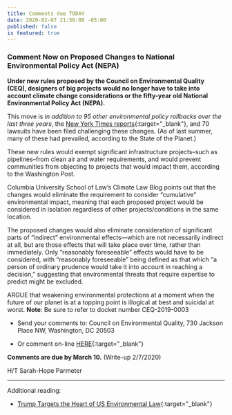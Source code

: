 ```yaml
---
title: Comments due TODAY
date: 2020-02-07 21:58:00 -05:00
published: false
is featured: true
---
```


### Comment Now on Proposed Changes to National Environmental Policy Act (NEPA)

**Under new rules proposed by the Council on Environmental Quality (CEQ), designers of big projects would no longer have to take into account climate change considerations or the fifty-year old National Environmental Policy Act (NEPA).**

This move is *in addition to 95 other environmental policy rollbacks over the last three years*, the [New York Times reports](https://www.nytimes.com/interactive/2019/climate/trump-environment-rollbacks.html){:target="_blank"}, and 70 lawsuits have been filed challenging these changes. (As of last summer, many of these had prevailed, according to the State of the Planet.)

These new rules would exempt significant infrastructure projects–such as pipelines–from clean air and water requirements, and would prevent communities from objecting to projects that would impact them, according to the Washington Post.

Columbia University School of Law’s Climate Law Blog points out that the changes would eliminate the requirement to consider “cumulative” environmental impact, meaning that each proposed project would be considered in isolation regardless of other projects/conditions in the same location.

The proposed changes would also eliminate consideration of significant parts of “indirect” environmental effects—which are not necessarily indirect at all, but are those effects that will take place over time, rather than immediately. Only “reasonably foreseeable” effects would have to be considered, with “reasonably foreseeable” being defined as that which “a person of ordinary prudence would take it into account in reaching a decision,” suggesting that environmental threats that require expertise to predict might be excluded.

ARGUE that weakening environmental protections at a moment when the future of our planet is at a topping point is illogical at best and suicidal at worst.  **Note**: Be sure to refer to docket number CEQ-2019-0003

* Send your comments to:  Council on Environmental Quality, 730 Jackson Place NW, Washington, DC 20503  

* Or comment on-line [HERE](https://www.regulations.gov/document?D=CEQ-2019-0003-0001){:target="_blank"}

**Comments are due by March 10.** (Write-up 2/7/2020)

H/T Sarah-Hope Parmeter

---

Additional reading:

* [Trump Targets the Heart of US Environmental Law](https://www.sierraclub.org/sierra/trump-targets-heart-us-environmental-law-nepa){:target="_blank"}

